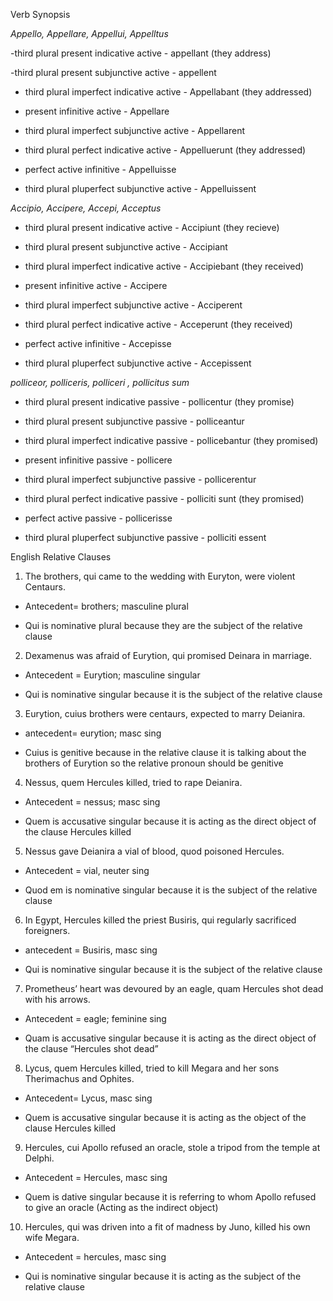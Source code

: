 Verb Synopsis

*Appello, Appellare, Appellui, Appelltus*

-third plural present indicative active - appellant (they address)

-third plural present subjunctive active - appellent

- third plural imperfect indicative active - Appellabant (they addressed)

- present infinitive active - Appellare

- third plural imperfect subjunctive active - Appellarent

- third plural perfect indicative active - Appelluerunt (they addressed)

- perfect active infinitive - Appelluisse

- third plural pluperfect subjunctive active - Appelluissent

*Accipio, Accipere, Accepi, Acceptus*

- third plural present indicative active - Accipiunt (they recieve)

- third plural present subjunctive active - Accipiant

- third plural imperfect indicative active - Accipiebant (they received)

- present infinitive active - Accipere

- third plural imperfect subjunctive active - Acciperent

- third plural perfect indicative active - Acceperunt (they received)

- perfect active infinitive - Accepisse

- third plural pluperfect subjunctive active - Accepissent

*polliceor, polliceris, polliceri , pollicitus sum*

- third plural present indicative passive - pollicentur (they promise)

- third plural present subjunctive passive - polliceantur

- third plural imperfect indicative passive - pollicebantur (they promised)

- present infinitive passive - pollicere

- third plural imperfect subjunctive passive - pollicerentur

- third plural perfect indicative passive - polliciti sunt (they promised)

- perfect active passive - pollicerisse

- third plural pluperfect subjunctive passive - polliciti essent







English Relative Clauses 

1. The brothers, qui came to the wedding with Euryton, were violent Centaurs.

- Antecedent= brothers; masculine plural

- Qui is nominative plural because they are the subject of the relative clause

2. Dexamenus was afraid of Eurytion, qui promised Deinara in marriage. 

- Antecedent = Eurytion; masculine singular

- Qui is nominative singular because it is the subject of the relative clause

3. Eurytion, cuius brothers were centaurs, expected to marry Deianira. 

- antecedent= eurytion; masc sing 

- Cuius is genitive because in the relative clause it is talking about the brothers of Eurytion so the relative pronoun should be genitive

4. Nessus, quem Hercules killed, tried to rape Deianira.

- Antecedent = nessus; masc sing 

- Quem is accusative singular because it is acting as the direct object of the clause Hercules killed 

5. Nessus gave Deianira a vial of blood, quod poisoned Hercules. 

- Antecedent = vial, neuter sing 

- Quod em is nominative singular because it is the subject of the relative clause

6. In Egypt, Hercules killed the priest Busiris, qui regularly sacrificed foreigners.

- antecedent = Busiris, masc sing 

- Qui is nominative singular because it is the subject of the relative clause 

7. Prometheus’ heart was devoured by an eagle, quam Hercules shot dead with his arrows. 

- Antecedent = eagle; feminine sing

- Quam is accusative singular because it is acting as the direct object of the clause “Hercules shot dead” 

8. Lycus, quem Hercules killed, tried to kill Megara and her sons Therimachus and Ophites.

- Antecedent= Lycus, masc sing

- Quem is accusative singular because it is acting as the object of the clause Hercules killed

9. Hercules, cui Apollo refused an oracle, stole a tripod from the temple at Delphi. 

- Antecedent = Hercules, masc sing

- Quem is dative singular because it is referring to whom Apollo refused to give an oracle (Acting as the indirect object)

10. Hercules, qui was driven into a fit of madness by Juno, killed his own wife Megara. 

- Antecedent = hercules, masc sing

- Qui is nominative singular because it is acting as the subject of the relative clause 
